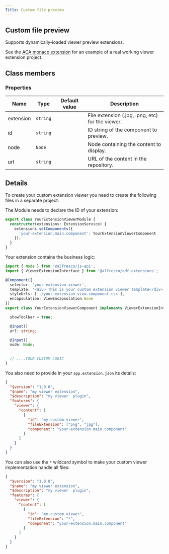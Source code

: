 ```yaml
---
Title: Custom file preview
---
```


## Custom file preview

Supports dynamically-loaded viewer preview extensions.

See the [ACA monaco extension](https://github.com/eromano/aca-monaco-extension) for
an example of a real working viewer extension project.

## Class members

### Properties

| Name | Type | Default value | Description |
| ---- | ---- | ------------- | ----------- |
| extension | `string` |  | File extension (.jpg, .png, etc) for the viewer. |
| id | `string` |  | ID string of the component to preview. |
| node | `Node` |  | Node containing the content to display. |
| url | `string` |  | URL of the content in the repository. |

## Details

To create your custom extension viewer you need to create the following files in a separate project:

The Module needs to declare the ID of your extension:

```ts
export class YourExtensionViewerModule {
  constructor(extensions: ExtensionService) {
    extensions.setComponents({
      'your-extension.main.component': YourExtensionViewerComponent
    });
  }
}
```

Your extension contains the business logic:

```ts
import { Node } from '@alfresco/js-api';
import { ViewerExtensionInterface } from '@alfresco/adf-extensions';

@Component({
  selector: 'your-extension-viewer',
  template: '<div> This is your custom extension viewer template</div>',
  styleUrls: ['./your-extension-view.component.css'],
  encapsulation: ViewEncapsulation.None
})
export class YourExtensionViewerComponent implements ViewerExtensionInterface {

  showToolbar = true;

  @Input()
  url: string;

  @Input()
  node: Node;
  
  
  // ....YOUR CUSTOM LOGIC
}
```

You also need to provide in your `app.extension.json` its details:

```JSON
{
  "$version": "1.0.0",
  "$name": "my viewer extension",
  "$description": "my viewer  plugin",
  "features": {
    "viewer": {
      "content": [
        {
          "id": "my.custom.viewer",
          "fileExtension": ["png", "jpg"],
          "component": "your-extension.main.component"
        }
      ]
    }
  }
}
```

You can also use the `*` wildcard symbol to make your custom viewer implementation handle all files:

```json
{
  "$version": "1.0.0",
  "$name": "my viewer extension",
  "$description": "my viewer  plugin",
  "features": {
    "viewer": {
      "content": [
        {
          "id": "my.custom.viewer",
          "fileExtension": "*",
          "component": "your-extension.main.component"
        }
      ]
    }
  }
}
```
